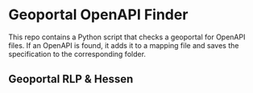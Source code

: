 # Geoportal OpenAPI Finder

This repo contains a Python script that checks a geoportal for OpenAPI files. If an OpenAPI is found, it adds it to a mapping file and saves the specification to the corresponding folder.
## Geoportal RLP & Hessen

